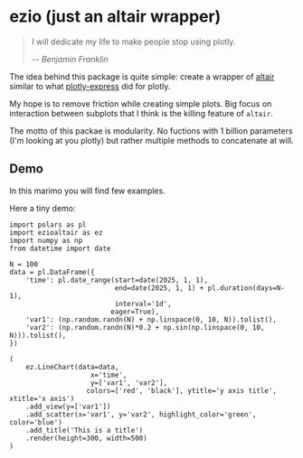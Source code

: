 

# ezio (just an altair wrapper)

> I will dedicate my life to make people stop using plotly.
>
> -- <cite>Benjamin Franklin</cite>


The idea behind this package is quite simple: create a wrapper of [altair](https://altair-viz.github.io/) similar to what [plotly-express](https://plotly.com/python/plotly-express/) did for plotly.

My hope is to remove friction while creating simple plots. Big focus on interaction between subplots that I think is the killing feature of `altair`.

The motto of this packae is modularity. No fuctions with 1 billion parameters (I'm looking at you plotly) but rather multiple methods to concatenate at will.



## Demo

In this marimo you will find few examples.

Here a tiny demo:


```
import polars as pl
import ezioaltair as ez
import numpy as np
from datetime import date

N = 100
data = pl.DataFrame({
    'time': pl.date_range(start=date(2025, 1, 1), 
                          end=date(2025, 1, 1) + pl.duration(days=N-1), 
                          interval='1d',
                         eager=True),
    'var1': (np.random.randn(N) + np.linspace(0, 10, N)).tolist(),
    'var2': (np.random.randn(N)*0.2 + np.sin(np.linspace(0, 10, N))).tolist(),
})

(
    ez.LineChart(data=data, 
                    x='time', 
                    y=['var1', 'var2'],
                   colors=['red', 'black'], ytitle='y axis title', xtitle='x axis')
    .add_view(y=['var1'])
    .add_scatter(x='var1', y='var2', highlight_color='green', color='blue')
    .add_title('This is a title')
    .render(height=300, width=500)
)
```
